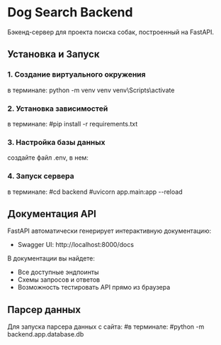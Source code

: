 # Dog Search Backend

Бэкенд-сервер для проекта поиска собак, построенный на FastAPI.

## Установка и Запуск

### 1. Создание виртуального окружения
в терминале:
python -m venv venv
venv\Scripts\activate
### 2. Установка зависимостей
в терминале:
#pip install -r requirements.txt

### 3. Настройка базы данных
создайте файл .env, в нем:


### 4. Запуск сервера
в терминале:
#cd backend
#uvicorn app.main:app --reload
## Документация API
FastAPI автоматически генерирует интерактивную документацию:
- Swagger UI: http://localhost:8000/docs

В документации вы найдете:
- Все доступные эндпоинты
- Схемы запросов и ответов
- Возможность тестировать API прямо из браузера

## Парсер данных

Для запуска парсера данных с сайта:
#в терминале:
#python -m backend.app.database.db
